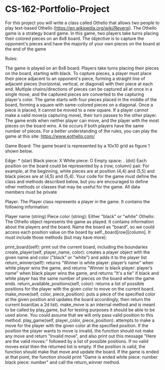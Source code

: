 # CS-162-Portfolio-Project

For this project you will write a class called Othello that allows two people to play text-based Othello (https://en.wikipedia.org/wiki/Reversi). The Othello game is a strategy board game. In this game, two players take turns placing their colored pieces on an 8x8 board. The objective is to capture the opponent's pieces and have the majority of your own pieces on the board at the end of the game

Rules:

The game is played on an 8x8 board.
Players take turns placing their pieces on the board, starting with black.
To capture pieces, a player must place their piece adjacent to an opponent's piece, forming a straight line of adjacent pieces (horizontal, vertical, or diagonal) with their piece at each end.
Multiple chains/directions of pieces can be captured all at once in a single move, and the captured pieces are converted to the capturing player's color.
The game starts with four pieces placed in the middle of the board, forming a square with same-colored pieces on a diagonal.
Once a piece is placed, it cannot be moved to a new square.
If a player cannot make a valid move(a capturing move), their turn passes to the other player.
The game ends when neither player can move, and the player with the most pieces on the board wins. A tie occurs if both players have the same number of pieces.
For a better understanding of the rules, you can play the game at this site: https://www.eothello.com/

Game Board: The game board is represented by a 10x10 grid as figure 1 shown below.

Edge: * (star)
Black piece: X
White piece: O
Empty space: . (dot)
Each position on the board could be represented by a (row, column) pair. For example, at the beginning, white pieces are at position (4,4) and (5,5) and black pieces are at (4,5) and (5,4). Your code for the game must define the class and methods described below, but you are encouraged to define other methods or classes that may be useful for the game. All data members must be private

Player: The Player class represents a player in the game. It contains the following information:

Player name (string)
Piece color (string): Either "black" or "white"
Othello: The Othello object represents the game as played. It contains information about the players and the board. Name the board as "board", so we could access each position value on the board by self._board[row][column]. It must include those methods (but may have more):

print_board(self): print out the current board, including the boundaries
create_player(self, player_name, color): creates a player object with the given name and color ("black" or "white") and adds it to the player list
return_winner(self): returns "Winner is white player: player’s name" when white player wins the game, and returns "Winner is black player: player’s name" when black player wins the game, and returns "It's a tie" if black and white player has the same number of pieces on the board when the game ends.
return_available_positions(self, color): returns a list of possible positions for the player with the given color to move on the current board.
make_move(self, color, piece_position): puts a piece of the specified color at the given position and updates the board accordingly, then return the current board(as a 2d list). make_move is an internal method and is meant to be called by play_game, but for testing purposes it should be able to be used alone. You could assume that we will only pass valid position to this method.
play_game(self, player_color, piece_position): attempts to make a move for the player with the given color at the specified position. If the position the player wants to move is invalid, the function should not make any move and return "Invalid move", and also print out this message "Here are the valid moves:" followed by a list of possible positions. If no valid moves exist then the returned list is empty. If the position is valid, the function should make that move and update the board. If the game is ended at that point, the function should print "Game is ended white piece: number black piece: number" and call the return_winner method.
